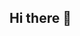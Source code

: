 ## Hi there 👋

<!--
**Dampflokhenni/Dampflokhenni** is a ✨ _special_ ✨ repository because its `README.md` (this file) appears on your GitHub profile.

Here are some ideas to get you started:

- 🔭 I’m currently working on perfecting cronjobs and bash scripts under OSX
- 🌱 I’m currently learning Oracle Cloud Service offerings
- 👯 I’m looking to collaborate on the collection of knowledge beneficial to all who start in IT

- 😄 Pronouns: he/him
- ⚡ Fun fact: Cows can't swim
-->
